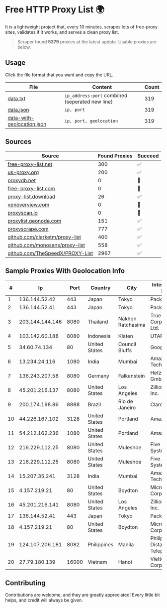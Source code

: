 
# Free HTTP Proxy List 🌍

It is a lightweight project that, every 10 minutes, scrapes lots of free-proxy sites, validates if it works, and serves a clean proxy list.


> Scraper found **5379** proxies at the latest update. Usable proxies are below.

## Usage

Click the file format that you want and copy the URL.


|File|Content|Count|
|----|-------|-----|
|[data.txt](https://raw.githubusercontent.com/themiralay/Proxy-List-World/master/data.txt)|`ip_address:port` combined (seperated new line)|319|
|[data.json](https://raw.githubusercontent.com/themiralay/Proxy-List-World/master/data.json)|`ip, port`|319|
|[data-with-geolocation.json](https://raw.githubusercontent.com/themiralay/Proxy-List-World/master/data-with-geolocation.json)|`ip, port, geolocation`|319|

## Sources

|Source|Found Proxies|Succeed|
|------|-------------|-------|
|[free-proxy-list.net](https://free-proxy-list.net)|300|✅|
|[us-proxy.org](https://www.us-proxy.org)|200|✅|
|[proxydb.net](http://proxydb.net)|0|🚫|
|[free-proxy-list.com](https://free-proxy-list.com/?page=&port=&type%5B%5D=http&type%5B%5D=https&up_time=0&search=Search)|0|🚫|
|[proxy-list.download](https://www.proxy-list.download/HTTP)|26|✅|
|[vpnoverview.com](https://vpnoverview.com/privacy/anonymous-browsing/free-proxy-servers)|0|🚫|
|[proxyscan.io](https://www.proxyscan.io)|0|🚫|
|[proxylist.geonode.com](https://proxylist.geonode.com/api/proxy-list?limit=300&page=1&sort_by=lastChecked&sort_type=desc&protocols=http,https)|151|✅|
|[proxyscrape.com](https://api.proxyscrape.com/v2/?request=displayproxies&protocol=http&timeout=10000&country=all&ssl=all&anonymity=all)|777|✅|
|[github.com/clarketm/proxy-list](https://raw.githubusercontent.com/clarketm/proxy-list/master/proxy-list-raw.txt)|400|✅|
|[github.com/monosans/proxy-list](https://raw.githubusercontent.com/monosans/proxy-list/main/proxies/http.txt)|558|✅|
|[github.com/TheSpeedX/PROXY-List](https://raw.githubusercontent.com/TheSpeedX/PROXY-List/master/http.txt)|2967|✅|


## Sample Proxies With Geolocation Info

|#|Ip|Port|Country|City|Internet Service Provider|
|-|--|----|-------|----|-------------------------|
|1|136.144.52.42|443|Japan|Tokyo|Packet Host, Inc.|
|2|136.144.52.41|443|Japan|Tokyo|Packet Host, Inc.|
|3|203.144.144.146|8080|Thailand|Nakhon Ratchasima|True Internet Corporation CO. Ltd.|
|4|103.142.60.188|8080|Indonesia|Klaten|UTARAMEDIANET|
|5|34.60.74.134|80|United States|Council Bluffs|Google LLC|
|6|13.234.24.116|1080|India|Mumbai|Amazon Technologies Inc|
|7|136.243.207.58|8080|Germany|Falkenstein|Hetzner Online GmbH|
|8|45.201.216.137|8080|United States|Los Angeles|Zillion Network Inc.|
|9|200.174.198.86|8888|Brazil|Rio de Janeiro|Claro S.A|
|10|44.226.167.102|3128|United States|Portland|Amazon.com, Inc.|
|11|54.212.162.236|1080|United States|Portland|Amazon.com, Inc.|
|12|216.229.112.25|8080|United States|Muleshoe|Five Area Systems, LLC|
|13|216.229.112.25|8080|United States|Muleshoe|Five Area Systems, LLC|
|14|15.207.35.241|3128|India|Mumbai|Amazon Technologies Inc.|
|15|4.157.219.21|80|United States|Boydton|Microsoft Corporation|
|16|45.201.216.141|8080|United States|Los Angeles|Zillion Network Inc.|
|17|136.144.52.41|443|Japan|Tokyo|Packet Host, Inc.|
|18|4.157.219.21|80|United States|Boydton|Microsoft Corporation|
|19|124.107.206.181|8082|Philippines|Manila|Philippine Long Distance Telephone Co.|
|20|27.79.180.139|16000|Vietnam|Hanoi|Viettel Corporation|



## Contributing

Contributions are welcome, and they are greatly appreciated! Every
little bit helps, and credit will always be given.

